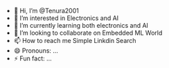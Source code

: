 - 👋 Hi, I’m @Tenura2001
- 👀 I’m interested in Electronics and AI
- 🌱 I’m currently learning both electronics and AI
- 💞️ I’m looking to collaborate on Embedded ML World 
- 📫 How to reach me Simple Linkdin Search
- 😄 Pronouns: ...
- ⚡ Fun fact: ...

<!---
Tenura2001/Tenura2001 is a ✨ special ✨ repository because its `README.md` (this file) appears on your GitHub profile.
You can click the Preview link to take a look at your changes.
--->
